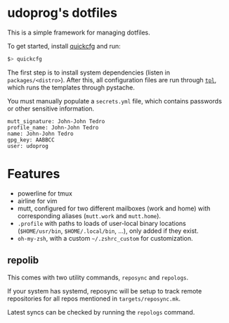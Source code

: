 # udoprog's dotfiles

This is a simple framework for managing dotfiles.

To get started, install [quickcfg] and run:

```bash
$> quickcfg
```

The first step is to install system dependencies (listen in `packages/<distro>`).
After this, all configuration files are run through [`tpl`](/utils/tpl), which runs the
templates through pystache.

You must manually populate a `secrets.yml` file, which contains passwords or other sensitive
information.

```
mutt_signature: John-John Tedro
profile_name: John-John Tedro
name: John-John Tedro
gpg_key: AABBCC
user: udoprog
```

[quickcfg]: https://github.com/udoprog/quickcfg

# Features

* powerline for tmux
* airline for vim
* mutt, configured for two different mailboxes (work and home) with corresponding aliases
  (`mutt.work` and `mutt.home`).
* `.profile` with paths to loads of user-local binary locations (`$HOME/usr/bin`,
  `$HOME/.local/bin`, ...), only added if they exist.
* `oh-my-zsh`, with a custom `~/.zshrc_custom` for customization.

## repolib

This comes with two utility commands, `reposync` and `repologs`.

If your system has systemd, reposync will be setup to track remote repositories for all repos
mentioned in `targets/reposync.mk`.

Latest syncs can be checked by running the `repologs` command.
